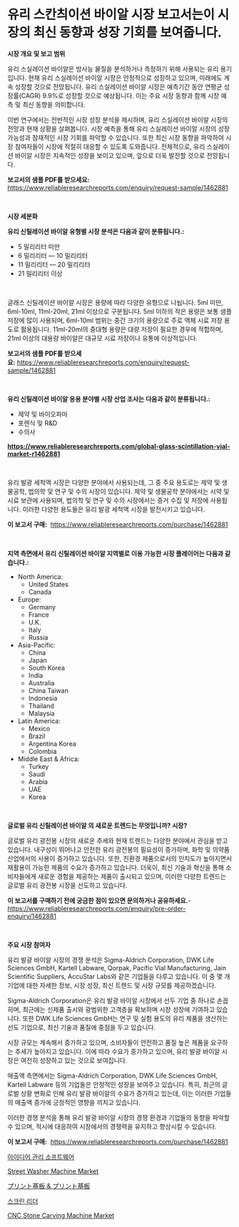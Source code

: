<p><h1>유리 스칸츼이션 바이알 시장 보고서는이 시장의 최신 동향과 성장 기회를 보여줍니다.</h1></p><p><strong>시장 개요 및 보고 범위</strong></p>
<p><p>유리 스실레이션 바이알은 방사능 물질을 분석하거나 측정하기 위해 사용되는 유리 용기입니다. 현재 유리 스실레이션 바이알 시장은 안정적으로 성장하고 있으며, 미래에도 계속 성장할 것으로 전망됩니다. 유리 스실레이션 바이알 시장은 예측기간 동안 연평균 성장률(CAGR) 9.9%로 성장할 것으로 예상됩니다. 이는 주요 시장 동향과 함께 시장 예측 및 최신 동향을 의미합니다.</p><p>이번 연구에서는 전반적인 시장 성장 분석을 제시하며, 유리 스실레이션 바이알 시장의 전망과 현재 상황을 살펴봅니다. 시장 예측을 통해 유리 스실레이션 바이알 시장의 성장 가능성과 잠재적인 시장 기회를 파악할 수 있습니다. 또한 최신 시장 동향을 파악하여 시장 참여자들이 시장에 적절히 대응할 수 있도록 도와줍니다. 전체적으로, 유리 스실레이션 바이알 시장은 지속적인 성장을 보이고 있으며, 앞으로 더욱 발전할 것으로 전망됩니다.</p></p>
<p><strong>보고서의 샘플 PDF를 받으세요:</strong> <a href="https://www.reliableresearchreports.com/enquiry/request-sample/1462881">https://www.reliableresearchreports.com/enquiry/request-sample/1462881</a></p>
<p>&nbsp;</p>
<p><strong>시장 세분화</strong></p>
<p><strong>유리 신틸레이션 바이알 유형별 시장 분석은 다음과 같이 분류됩니다.:</strong></p>
<p><ul><li>5 밀리리터 미만</li><li>6 밀리리터 — 10 밀리리터</li><li>11 밀리리터 — 20 밀리리터</li><li>21 밀리리터 이상</li></ul></p>
<p>&nbsp;</p>
<p><p>글래스 신틸레이션 바이알 시장은 용량에 따라 다양한 유형으로 나뉩니다. 5ml 미만, 6ml-10ml, 11ml-20ml, 21ml 이상으로 구분됩니다. 5ml 이하의 작은 용량은 보통 샘플 저장에 많이 사용되며, 6ml-10ml 범위는 중간 크기의 용량으로 주로 액체 시료 저장 용도로 활용됩니다. 11ml-20ml의 중대형 용량은 대량 저장이 필요한 경우에 적합하며, 21ml 이상의 대용량 바이알은 대규모 시료 저장이나 유통에 이상적입니다.</p></p>
<p><strong>보고서의 샘플 PDF를 받으세요:</strong>&nbsp;<a href="https://www.reliableresearchreports.com/enquiry/request-sample/1462881">https://www.reliableresearchreports.com/enquiry/request-sample/1462881</a></p>
<p>&nbsp;</p>
<p><strong> 유리 신틸레이션 바이알 응용 분야별 시장 산업 조사는 다음과 같이 분류됩니다.:</strong></p>
<p><ul><li>제약 및 바이오파마</li><li>포렌식 및 R&D</li><li>수의사</li></ul></p>
<p><strong><a href="https://www.reliableresearchreports.com/global-glass-scintillation-vial-market-r1462881">https://www.reliableresearchreports.com/global-glass-scintillation-vial-market-r1462881</a></strong></p>
<p>&nbsp;</p>
<p><p>유리 발광 세척액 시장은 다양한 분야에서 사용되는데, 그 중 주요 용도로는 제약 및 생물공학, 법의학 및 연구 및 수의 시장이 있습니다. 제약 및 생물공학 분야에서는 시약 및 시료 보관에 사용되며, 법의학 및 연구 및 수의 시장에서는 증거 수집 및 저장에 사용됩니다. 이러한 다양한 용도들은 유리 발광 세척액 시장을 발전시키고 있습니다.</p></p>
<p><strong>이 보고서 구매:</strong>&nbsp; <a href="https://www.reliableresearchreports.com/purchase/1462881">https://www.reliableresearchreports.com/purchase/1462881</a></p>
<p>&nbsp;</p>
<p><strong>지역 측면에서 유리 신틸레이션 바이알 지역별로 이용 가능한 시장 플레이어는 다음과 같습니다.:</strong></p>
<p><ul>
    <li>
        North America:
        <ul>
            <li>United States</li>
            <li>Canada</li>
        </ul>
    </li>
    <li>
        Europe:
        <ul>
            <li>Germany</li>
            <li>France</li>
            <li>U.K.</li>
            <li>Italy</li>
            <li>Russia</li>
        </ul>
    </li>
    <li>
        Asia-Pacific:
        <ul>
            <li>China</li>
            <li>Japan</li>
            <li>South Korea</li>
            <li>India</li>
            <li>Australia</li>
            <li>China Taiwan</li>
            <li>Indonesia</li>
            <li>Thailand</li>
            <li>Malaysia</li>
        </ul>
    </li>
    <li>
        Latin America:
        <ul>
            <li>Mexico</li>
            <li>Brazil</li>
            <li>Argentina Korea</li>
            <li>Colombia</li>
        </ul>
    </li>
    <li>
        Middle East & Africa:
        <ul>
            <li>Turkey</li>
            <li>Saudi</li>
            <li>Arabia</li>
            <li>UAE</li>
            <li>Korea</li>
        </ul>
    </li>
    </ul></p>
<p>&nbsp;</p>
<p><strong>글로벌 유리 신틸레이션 바이알 의 새로운 트렌드는 무엇입니까? 시장?</strong></p>
<p><p>글로벌 유리 광전봉 시장의 새로운 추세와 현재 트렌드는 다양한 분야에서 관심을 받고 있습니다. 내구성이 뛰어나고 안전한 유리 광전봉의 필요성이 증가하며, 화학 및 의약품 산업에서의 사용이 증가하고 있습니다. 또한, 친환경 제품으로서의 인지도가 높아지면서 재활용이 가능한 제품의 수요가 증가하고 있습니다. 더욱이, 최신 기술과 혁신을 통해 소비자들에게 새로운 경험을 제공하는 제품이 출시되고 있으며, 이러한 다양한 트렌드는 글로벌 유리 광전봉 시장을 선도하고 있습니다.</p></p>
<p><strong>이 보고서를 구매하기 전에 궁금한 점이 있으면 문의하거나 공유하세요.</strong>- <a href="https://www.reliableresearchreports.com/enquiry/pre-order-enquiry/1462881">https://www.reliableresearchreports.com/enquiry/pre-order-enquiry/1462881</a></p>
<p>&nbsp;</p>
<p><strong>주요 시장 참여자</strong></p>
<p><p>유리 발광 바이알 시장의 경쟁 분석은 Sigma-Aldrich Corporation, DWK Life Sciences GmbH, Kartell Labware, Qorpak, Pacific Vial Manufacturing, Jain Scientific Suppliers, AccuStar Labs와 같은 기업들을 다루고 있습니다. 이 중 몇 개 기업에 대한 자세한 정보, 시장 성장, 최신 트렌드 및 시장 규모를 제공하겠습니다.</p><p>Sigma-Aldrich Corporation은 유리 발광 바이알 시장에서 선두 기업 중 하나로 손꼽히며, 최근에는 신제품 출시와 광범위한 고객층을 확보하며 시장 성장에 기여하고 있습니다. 또한 DWK Life Sciences GmbH는 연구 및 실험 용도의 유리 제품을 생산하는 선도 기업으로, 최신 기술과 품질에 중점을 두고 있습니다.</p><p>시장 규모는 계속해서 증가하고 있으며, 소비자들이 안전하고 품질 높은 제품을 요구하는 추세가 높아지고 있습니다. 이에 따라 수요가 증가하고 있으며, 유리 발광 바이알 시장은 여전히 성장하고 있는 것으로 보여집니다.</p><p>매출액 측면에서는 Sigma-Aldrich Corporation, DWK Life Sciences GmbH, Kartell Labware 등의 기업들은 안정적인 성장을 보여주고 있습니다. 특히, 최근의 글로벌 상황 변화로 인해 유리 발광 바이알의 수요가 증가하고 있는데, 이는 이러한 기업들의 매출액 증가에 긍정적인 영향을 끼치고 있습니다.</p><p>이러한 경쟁 분석을 통해 유리 발광 바이알 시장의 경쟁 환경과 기업들의 동향을 파악할 수 있으며, 적시에 대응하여 시장에서의 경쟁력을 유지하고 향상시킬 수 있습니다.</p></p>
<p><strong>이 보고서 구매:</strong>&nbsp;&nbsp;<a href="https://www.reliableresearchreports.com/purchase/1462881">https://www.reliableresearchreports.com/purchase/1462881</a></p>
<p><p><a href="https://medium.com/@georgebesoiu20221/%EC%95%84%EC%9D%B4%EB%94%94%EC%96%B4-%EA%B4%80%EB%A6%AC-%EC%86%8C%ED%94%84%ED%8A%B8%EC%9B%A8%EC%96%B4-%EC%8B%9C%EC%9E%A5%EC%9D%80-%EC%8B%9C%EC%9E%A5-%EC%A0%90%EC%9C%A0%EC%9C%A8-%EA%B7%9C%EB%AA%A8-%EB%B0%8F-2031%EB%85%84%EA%B9%8C%EC%A7%80-%EC%98%88%EC%83%81%EB%90%98%EB%8A%94-%EC%98%88%EC%B8%A1%EC%97%90-%EC%B4%88%EC%A0%90%EC%9D%84-%EB%A7%9E%EC%B6%A5%EB%8B%88%EB%8B%A4-b622521d1e04">아이디어 관리 소프트웨어</a></p><p><a href="https://github.com/GroverBarry/Market-Research-Report-List-4/blob/main/street-washer-machine-market.md">Street Washer Machine Market</a></p><p><a href="https://medium.com/@rebekaanderson14/pcb-amp-pcba%E5%B8%82%E5%A0%B4%E3%81%AE%E5%8B%95%E5%90%91%E3%81%A8%E5%B8%82%E5%A0%B4%E5%88%86%E6%9E%90%E3%81%AF-2024%E5%B9%B4%E3%81%8B%E3%82%892031%E5%B9%B4%E3%81%BE%E3%81%A7%E3%81%AE%E6%9C%9F%E9%96%93%E3%82%92%E4%BA%88%E6%B8%AC%E3%81%97%E3%81%A6%E3%81%84%E3%81%BE%E3%81%99-5d92196297b7">プリント基板 & プリント基板</a></p><p><a href="https://medium.com/@isariontaru/%ED%99%94%EB%A9%B4-%ED%8C%90%EB%8F%85%EA%B8%B0-%EC%8B%9C%EC%9E%A5-%EC%8B%9C%EC%9E%A5-cagr-%EC%8B%9C%EC%9E%A5-%ED%8A%B8%EB%A0%8C%EB%93%9C-%EB%B0%8F-%EC%84%B1%EC%9E%A5-%EC%A0%84%EB%9E%B5%EC%97%90-%EB%8C%80%ED%95%9C-%ED%86%B5%EC%B0%B0%EB%A0%A5-53ae978bade3">스크린 리더</a></p><p><a href="https://github.com/lylyparadise/Market-Research-Report-List-3/blob/main/cnc-stone-carving-machine-market.md">CNC Stone Carving Machine Market</a></p></p>